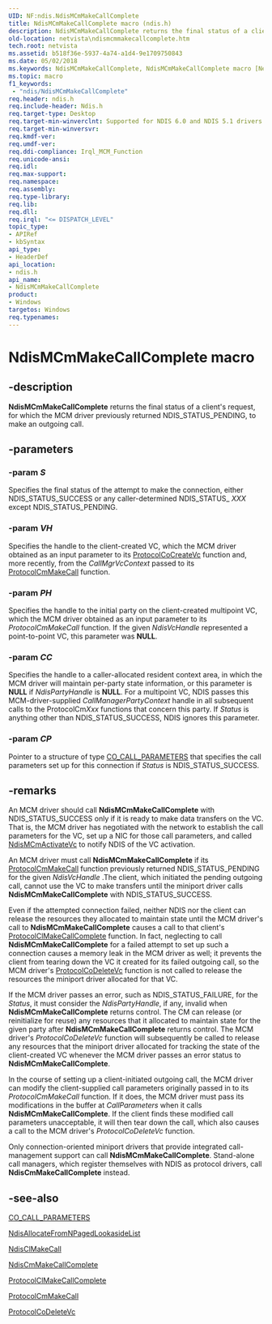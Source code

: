 ```yaml
---
UID: NF:ndis.NdisMCmMakeCallComplete
title: NdisMCmMakeCallComplete macro (ndis.h)
description: NdisMCmMakeCallComplete returns the final status of a client's request, for which the MCM driver previously returned NDIS_STATUS_PENDING, to make an outgoing call.
old-location: netvista\ndismcmmakecallcomplete.htm
tech.root: netvista
ms.assetid: b518f36e-5937-4a74-a1d4-9e1709750843
ms.date: 05/02/2018
ms.keywords: NdisMCmMakeCallComplete, NdisMCmMakeCallComplete macro [Network Drivers Starting with Windows Vista], condis_mcm_ref_685b4f14-92ef-4c46-a11f-19b34d59734c.xml, ndis/NdisMCmMakeCallComplete, netvista.ndismcmmakecallcomplete
ms.topic: macro
f1_keywords:
 - "ndis/NdisMCmMakeCallComplete"
req.header: ndis.h
req.include-header: Ndis.h
req.target-type: Desktop
req.target-min-winverclnt: Supported for NDIS 6.0 and NDIS 5.1 drivers (see    NdisMCmMakeCallComplete (NDIS   5.1)) in Windows Vista. Supported for NDIS 5.1 drivers (see    NdisMCmMakeCallComplete (NDIS   5.1)) in Windows XP.
req.target-min-winversvr: 
req.kmdf-ver: 
req.umdf-ver: 
req.ddi-compliance: Irql_MCM_Function
req.unicode-ansi: 
req.idl: 
req.max-support: 
req.namespace: 
req.assembly: 
req.type-library: 
req.lib: 
req.dll: 
req.irql: "<= DISPATCH_LEVEL"
topic_type:
- APIRef
- kbSyntax
api_type:
- HeaderDef
api_location:
- ndis.h
api_name:
- NdisMCmMakeCallComplete
product:
- Windows
targetos: Windows
req.typenames: 
---
```


# NdisMCmMakeCallComplete macro


## -description


<b>NdisMCmMakeCallComplete</b> returns the final status of a client's request, for which the MCM driver
  previously returned NDIS_STATUS_PENDING, to make an outgoing call.


## -parameters




### -param _S_

Specifies the final status of the attempt to make the connection, either NDIS_STATUS_SUCCESS or
     any caller-determined NDIS_STATUS_
     <i>XXX</i> except NDIS_STATUS_PENDING.

### -param _VH_

Specifies the handle to the client-created VC, which the MCM driver obtained as an input parameter
     to its 
     <a href="https://docs.microsoft.com/windows-hardware/drivers/ddi/content/ndis/nc-ndis-protocol_co_create_vc">ProtocolCoCreateVc</a> function and,
     more recently, from the 
     <i>CallMgrVcContext</i> passed to its 
     <a href="https://docs.microsoft.com/windows-hardware/drivers/ddi/content/ndis/nc-ndis-protocol_cm_make_call">ProtocolCmMakeCall</a> function.

### -param _PH_

Specifies the handle to the initial party on the client-created multipoint VC, which the MCM
     driver obtained as an input parameter to its 
     <i>ProtocolCmMakeCall</i> function. If the given 
     <i>NdisVcHandle</i> represented a point-to-point VC, this parameter was <b>NULL</b>.

### -param _CC_

Specifies the handle to a caller-allocated resident context area, in which the MCM driver will
     maintain per-party state information, or this parameter is <b>NULL</b> if 
     <i>NdisPartyHandle</i> is <b>NULL</b>. For a multipoint VC, NDIS passes this MCM-driver-supplied 
     <i>CallManagerPartyContext</i> handle in all subsequent calls to the ProtocolCm<i>Xxx</i> functions that concern this party. If 
     <i>Status</i> is anything other than NDIS_STATUS_SUCCESS, NDIS ignores this parameter.


### -param _CP_

Pointer to a structure of type 
     <a href="https://docs.microsoft.com/previous-versions/windows/hardware/network/ff545384(v=vs.85)">CO_CALL_PARAMETERS</a> that specifies the call
     parameters set up for this connection if 
     <i>Status</i> is NDIS_STATUS_SUCCESS.

## -remarks



An MCM driver should call 
    <b>NdisMCmMakeCallComplete</b> with NDIS_STATUS_SUCCESS only if it is ready to make data transfers on the
    VC. That is, the MCM driver has negotiated with the network to establish the call parameters for the VC,
    set up a NIC for those call parameters, and called 
    <a href="https://docs.microsoft.com/windows-hardware/drivers/ddi/content/ndis/nf-ndis-ndismcmactivatevc">NdisMCmActivateVc</a> to notify NDIS of the
    VC activation.

An MCM driver must call 
    <b>NdisMCmMakeCallComplete</b> if its 
    <a href="https://docs.microsoft.com/windows-hardware/drivers/ddi/content/ndis/nc-ndis-protocol_cm_make_call">ProtocolCmMakeCall</a> function
    previously returned NDIS_STATUS_PENDING for the given 
    <i>NdisVcHandle</i> .The client, which initiated the pending outgoing call, cannot use the VC to make
    transfers until the miniport driver calls 
    <b>NdisMCmMakeCallComplete</b> with NDIS_STATUS_SUCCESS.

Even if the attempted connection failed, neither NDIS nor the client can release the resources they
    allocated to maintain state until the MCM driver's call to 
    <b>NdisMCmMakeCallComplete</b> causes a call to that client's 
    <a href="https://docs.microsoft.com/windows-hardware/drivers/ddi/content/ndis/nc-ndis-protocol_cl_make_call_complete">
    ProtocolClMakeCallComplete</a> function. In fact, neglecting to call 
    <b>NdisMCmMakeCallComplete</b> for a failed attempt to set up such a connection causes a memory leak in
    the MCM driver as well; it prevents the client from tearing down the VC it created for its failed
    outgoing call, so the MCM driver's 
    <a href="https://docs.microsoft.com/windows-hardware/drivers/ddi/content/ndis/nc-ndis-protocol_co_delete_vc">ProtocolCoDeleteVc</a> function is not
    called to release the resources the miniport driver allocated for that VC.

If the MCM driver passes an error, such as NDIS_STATUS_FAILURE, for the 
    <i>Status</i>, it must consider the 
    <i>NdisPartyHandle</i>, if any, invalid when 
    <b>NdisMCmMakeCallComplete</b> returns control. The CM can release (or reinitialize for reuse) any
    resources that it allocated to maintain state for the given party after 
    <b>NdisMCmMakeCallComplete</b> returns control. The MCM driver's 
    <i>ProtocolCoDeleteVc</i> function will subsequently be called to release any resources that the miniport
    driver allocated for tracking the state of the client-created VC whenever the MCM driver passes an error
    status to 
    <b>NdisMCmMakeCallComplete</b>.

In the course of setting up a client-initiated outgoing call, the MCM driver can modify the
    client-supplied call parameters originally passed in to its 
    <i>ProtocolCmMakeCall</i> function. If it does, the MCM driver must pass its modifications in the buffer
    at 
    <i>CallParameters</i> when it calls 
    <b>NdisMCmMakeCallComplete</b>. If the client finds these modified call parameters unacceptable, it will
    then tear down the call, which also causes a call to the MCM driver's 
    <i>ProtocolCoDeleteVc</i> function.

Only connection-oriented miniport drivers that provide integrated call-management support can call 
    <b>NdisMCmMakeCallComplete</b>. Stand-alone call managers, which register themselves with NDIS as
    protocol drivers, call 
    <b>NdisCmMakeCallComplete</b> instead.




## -see-also




<a href="https://docs.microsoft.com/previous-versions/windows/hardware/network/ff545384(v=vs.85)">CO_CALL_PARAMETERS</a>



<a href="https://docs.microsoft.com/windows-hardware/drivers/ddi/content/ndis/nf-ndis-ndisallocatefromnpagedlookasidelist">
   NdisAllocateFromNPagedLookasideList</a>



<a href="https://docs.microsoft.com/windows-hardware/drivers/ddi/content/ndis/nf-ndis-ndisclmakecall">NdisClMakeCall</a>



<a href="https://docs.microsoft.com/windows-hardware/drivers/ddi/content/ndis/nf-ndis-ndiscmmakecallcomplete">NdisCmMakeCallComplete</a>



<a href="https://docs.microsoft.com/windows-hardware/drivers/ddi/content/ndis/nc-ndis-protocol_cl_make_call_complete">ProtocolClMakeCallComplete</a>



<a href="https://docs.microsoft.com/windows-hardware/drivers/ddi/content/ndis/nc-ndis-protocol_cm_make_call">ProtocolCmMakeCall</a>



<a href="https://docs.microsoft.com/windows-hardware/drivers/ddi/content/ndis/nc-ndis-protocol_co_delete_vc">ProtocolCoDeleteVc</a>
 

 

